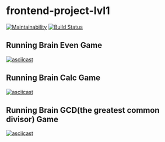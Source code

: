 # frontend-project-lvl1
[![Maintainability](https://api.codeclimate.com/v1/badges/74677df60ecdceefa98e/maintainability)](https://codeclimate.com/github/RuslanFahrenheit/frontend-project-lvl1/maintainability)
[![Build Status](https://travis-ci.org/RuslanFahrenheit/frontend-project-lvl1.svg?branch=master)](https://travis-ci.org/RuslanFahrenheit/frontend-project-lvl1)
## Running Brain Even Game
[![asciicast](https://asciinema.org/a/AEFiwiRNk4DdZ3hnxSic2ElKn.svg)](https://asciinema.org/a/AEFiwiRNk4DdZ3hnxSic2ElKn)
## Running Brain Calc Game
[![asciicast](https://asciinema.org/a/F9C6qwl9IIr91a3UD6PK4MJSW.svg)](https://asciinema.org/a/F9C6qwl9IIr91a3UD6PK4MJSW)
## Running Brain GCD(the greatest common divisor) Game
[![asciicast](https://asciinema.org/a/2PzVWQfu4Z5WQTWIZlIs3CSsS.svg)](https://asciinema.org/a/2PzVWQfu4Z5WQTWIZlIs3CSsS)
